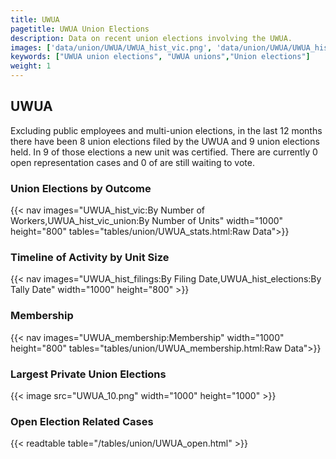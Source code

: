 ```yaml
---
title: UWUA
pagetitle: UWUA Union Elections
description: Data on recent union elections involving the UWUA.
images: ['data/union/UWUA/UWUA_hist_vic.png', 'data/union/UWUA/UWUA_hist_size.png', 'data/union/UWUA/UWUA_10.png']
keywords: ["UWUA union elections", "UWUA unions","Union elections"]
weight: 1
---
```

##  UWUA

Excluding public employees and multi-union elections, in the last 12 months there have been 8 union elections filed by the UWUA and 9 union elections held. In 9 of those elections a new unit was certified. There are currently 0 open representation cases and 0 of are still waiting to vote.

### Union Elections by Outcome
{{< nav images="UWUA_hist_vic:By Number of Workers,UWUA_hist_vic_union:By Number of Units" width="1000" height="800" tables="tables/union/UWUA_stats.html:Raw Data">}}

### Timeline of Activity by Unit Size
{{< nav images="UWUA_hist_filings:By Filing Date,UWUA_hist_elections:By Tally Date" width="1000" height="800" >}}

### Membership
{{< nav images="UWUA_membership:Membership" width="1000" height="800" tables="tables/union/UWUA_membership.html:Raw Data">}}

### Largest Private Union Elections
{{< image src="UWUA_10.png" width="1000" height="1000"  >}}

### Open Election Related Cases
{{< readtable table="/tables/union/UWUA_open.html" >}}

